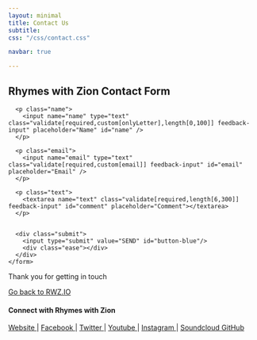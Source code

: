 ```yaml
---
layout: minimal
title: Contact Us
subtitle: 
css: "/css/contact.css"

navbar: true

---
```


## Rhymes with Zion Contact Form

<div id="form-main">
  <div id="form-div">
    <form class="form" id="form1" action="https://formspree.io/rhymeswithzion@gmail.com" method="POST">
      
      <p class="name">
        <input name="name" type="text" class="validate[required,custom[onlyLetter],length[0,100]] feedback-input" placeholder="Name" id="name" />
      </p>
      
      <p class="email">
        <input name="email" type="text" class="validate[required,custom[email]] feedback-input" id="email" placeholder="Email" />
      </p>
      
      <p class="text">
        <textarea name="text" class="validate[required,length[6,300]] feedback-input" id="comment" placeholder="Comment"></textarea>
      </p>
      
      
      <div class="submit">
        <input type="submit" value="SEND" id="button-blue"/>
        <div class="ease"></div>
      </div>
    </form>
  </div>

Thank you for getting in touch

[Go back to RWZ.IO](http://rwz.io)

#### Connect with Rhymes with Zion

<a class="fa fa-globe" href="http://rwz.io/" target="_blank"> Website </a> |
<a class="fa fa-facebook" href="https://www.facebook.com/rhymeswithzion/" target="_blank"> Facebook </a> |
<a class="fa fa-twitter" href="https://twitter.com/rhymeswithzion" target="_blank"> Twitter </a> |
<a class="fa fa-youtube" href="https://www.youtube.com/channel/UCeXp3EC97_rUl_e2vgM3gLg" target="_blank"> Youtube </a> |
<a class="fa fa-instagram" href="https://www.instagram.com/rhymeswithzion/" target="_blank"> Instagram </a> |
<a class="fa fa-soundcloud" href="https://soundcloud.com/rhymeswithzion" target="_blank"> Soundcloud </a> 
<a class="fa fa-github" href="https://github.com/rhymeswithzion/" target="_blank"> GitHub </a> 
